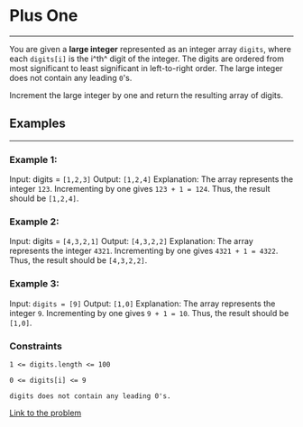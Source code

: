 # Plus One
---

You are given a **large integer** represented as an integer array `digits`, where each `digits[i]` is the i^th^ digit of the integer. The digits are ordered from most significant to least significant in left-to-right order. The large integer does not contain any leading `0`'s.

Increment the large integer by one and return the resulting array of digits.

 
## Examples
---

### Example 1:

Input: digits = `[1,2,3]`
Output: `[1,2,4]`
Explanation: The array represents the integer `123`.
Incrementing by one gives `123 + 1 = 124`.
Thus, the result should be `[1,2,4]`.


### Example 2:

Input: digits = `[4,3,2,1]`
Output: `[4,3,2,2]`
Explanation: The array represents the integer `4321`.
Incrementing by one gives `4321 + 1 = 4322`.
Thus, the result should be `[4,3,2,2]`.


### Example 3:

Input: `digits = [9]`
Output: `[1,0]`
Explanation: The array represents the integer `9`.
Incrementing by one gives `9 + 1 = 10`.
Thus, the result should be `[1,0]`.
 

### Constraints

`1 <= digits.length <= 100`

`0 <= digits[i] <= 9`

`digits does not contain any leading 0's.`

[Link to the problem](https://leetcode.com/problems/plus-one/description/?envType=study-plan-v2&envId=top-interview-150)